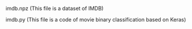 imdb.npz (This file is a dataset of IMDB)

imdb.py (This file is a code of movie binary classification based on Keras)
